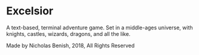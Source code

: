# Excelsior

A text-based, terminal adventure game. Set in a middle-ages universe, with knights, castles, wizards, dragons, and all the like.

Made by Nicholas Benish, 2018, All Rights Reserved
